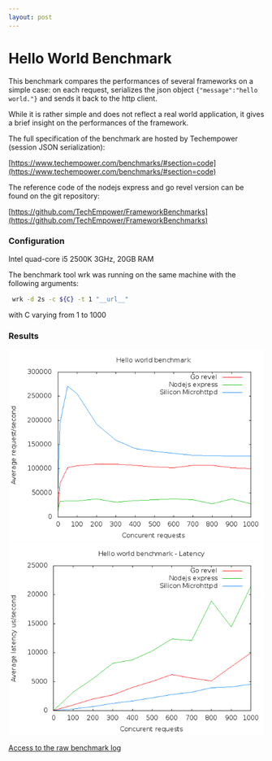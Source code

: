 ```yaml
---
layout: post
---
```


Hello World Benchmark
===========================

This benchmark compares the performances of several frameworks on a
simple case: on each request, serializes the json object
```{"message":"hello world."}``` and sends it back to the http client.

While it is rather simple and does not reflect a real world
application, it gives a brief insight on the performances of the
framework.

The full specification of the benchmark are hosted by Techempower
(session JSON serialization):

[https://www.techempower.com/benchmarks/#section=code](https://www.techempower.com/benchmarks/#section=code)

The reference code of the nodejs express and go revel version can be
found on the git repository:

[https://github.com/TechEmpower/FrameworkBenchmarks](https://github.com/TechEmpower/FrameworkBenchmarks)


### Configuration

Intel quad-core i5 2500K 3GHz, 20GB RAM

The benchmark tool wrk was running on the same machine with the following arguments:

```bash
 wrk -d 2s -c ${C} -t 1 "__url__"
```
with C varying from 1 to 1000

### Results

![Hello World benchmark results](/assets/hello_world_benchmark.png)
![Hello World benchmark results](/assets/hello_world_benchmark_latency.png)

[Access to the raw benchmark log](/docs/hello_world_benchmark_log.txt)
